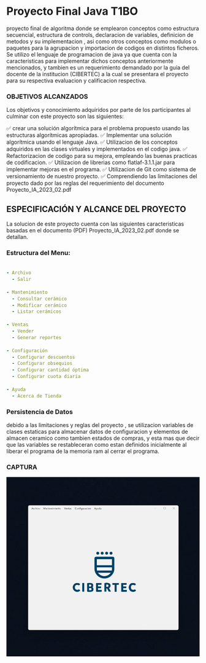 

# Proyecto Final Java T1BO

proyecto final de algoritma donde se emplearon conceptos como estructura secuencial, estructura de controls, declaracion de variables, definicion de metodos y su implementacion , asi como otros conceptos como modulos o paquetes para la agrupacion y importacion de codigos en distintos ficheros.
Se utilizo el lenguaje de programacion de java ya que cuenta con la caracteristicas para implementar dichos  conceptos anteriormente mencionados, y tambien es un requerimiento demandado por la guia del docente de la institucion (CIBERTEC) a la cual se presentara el proyecto para su respectiva evaluacion y calificacion  respectiva.


### OBJETIVOS ALCANZADOS

Los objetivos y conocimiento adquiridos por parte de los participantes al culminar con este proyecto son las siguientes:

:white_check_mark: crear una solución algorítmica para el problema propuesto usando las 
estructuras algorítmicas apropiadas.
:white_check_mark: Implementar una solución algorítmica usando el lenguaje Java.
:white_check_mark: Utilizacion de los conceptos adquiridos en las clases virtuales y implementados en el codigo java.
:white_check_mark: Refactorizacion de codigo para su mejora, empleando las buenas practicas de codificacion.
:white_check_mark: Utilizacion de librerias como flatlaf-3.1.1.jar para implementar mejoras en el programa.
:white_check_mark: Utilizacion de Git como sistema de versionamiento de nuestro proyecto.
:white_check_mark: Comprendiendo las limitaciones del proyecto dado por las reglas del requerimiento del documento Proyecto_IA_2023_02.pdf

## ESPECIFICACIÓN Y ALCANCE DEL PROYECTO

La solucion de este proyecto cuenta con las siguientes caracteristicas basadas en el documento (PDF) Proyecto_IA_2023_02.pdf donde se detallan.

### Estructura del Menu: 


```yaml

- Archivo
  - Salir

- Mantenimiento
  - Consultar cerámico
  - Modificar cerámico
  - Listar cerámicos

- Ventas
  - Vender
  - Generar reportes

- Configuración
  - Configurar descuentos
  - Configurar obsequios
  - Configurar cantidad óptima
  - Configurar cuota diaria

- Ayuda
  - Acerca de Tienda

```


### Persistencia de Datos

debido a las limitaciones y reglas del proyecto , se utilizacion variables de clases estaticas para almacenar datos de configuracion y elementos de almacen ceramico como tambien estados de compras, y esta mas que decir que las variables se restableceran como estan definidos inicialmente al liberar el programa de la memoria ram al cerrar el programa.


### CAPTURA

![image](./resources/program_java.gif)

